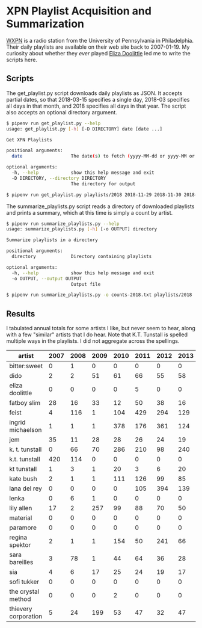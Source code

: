 # XPN Playlist Acquisition and Summarization

[WXPN](http://xpn.org) is a radio station from the University of Pennsylvania in Philadelphia.  Their daily playlists are available on their web site back to 2007-01-19.  My curiosity about whether they *ever* played [Eliza Doolittle](https://www.elizalovechild.com/) led me to write the scripts here.

## Scripts

The get_playlist.py script downloads daily playlists as JSON.  It accepts partial dates, so that 2018-03-15 specifies a single day, 2018-03 specifies all days in that month, and 2018 specifies all days in that year.  The script also accepts an optional directory argument.

```bash
$ pipenv run get_playlist.py --help
usage: get_playlist.py [-h] [-D DIRECTORY] date [date ...]

Get XPN Playlists

positional arguments:
  date                  The date(s) to fetch (yyyy-MM-dd or yyyy-MM or yyyy)

optional arguments:
  -h, --help            show this help message and exit
  -D DIRECTORY, --directory DIRECTORY
                        The directory for output

$ pipenv run get_playlist.py playlists/2018 2018-11-29 2018-11-30 2018-12
```

The summarize_playlists.py script reads a directory of downloaded playlists and prints a summary, which at this time is simply a count by artist.

```bash
$ pipenv run summarize_playlists.py --help
usage: summarize_playlists.py [-h] [-o OUTPUT] directory

Summarize playlists in a directory

positional arguments:
  directory             Directory containing playlists

optional arguments:
  -h, --help            show this help message and exit
  -o OUTPUT, --output OUTPUT
                        Output file

$ pipenv run summarize_playlists.py -o counts-2018.txt playlists/2018
```

## Results

I tabulated annual totals for some artists I like, but never seem to hear, along with a few "similar" artists that I do hear.  Note that K.T. Tunstall is spelled multiple ways in the playlists.  I did not aggregate across the spellings.

| artist | 2007 | 2008 | 2009 | 2010 | 2011 | 2012 | 2013 | 2014 | 2015 | 2016 | 2017 | 2018 |
| ------ | ---- | ---- | ---- | ---- | ---- | ---- | ---- | ---- | ---- | ---- | ---- | ---- |
| bitter:sweet | 0 | 1 | 0 | 0 | 0 | 0 | 0 | 0 | 0 | 0 | 0 | 0 |
| dido | 2 | 2 | 51 | 61 | 66 | 55 | 58 | 40 | 20 | 21 | 14 | 22 |
| eliza doolittle | 0 | 0 | 0 | 0 | 5 | 0 | 0 | 0 | 0 | 0 | 0 | 0 |
| fatboy slim | 28 | 16 | 33 | 12 | 50 | 38 | 16 | 18 | 8 | 11 | 12 | 14 |
| feist | 4 | 116 | 1 | 104 | 429 | 294 | 129 | 123 | 48 | 47 | 76 | 52 |
| ingrid michaelson | 1 | 1 | 1 | 378 | 176 | 361 | 124 | 1 | 68 | 62 | 38 | 49 |
| jem | 35 | 11 | 28 | 28 | 26 | 24 | 19 | 10 | 8 | 2 | 4 | 1 |
| k. t. tunstall | 0 | 66 | 70 | 286 | 210 | 98 | 240 | 104 | 54 | 58 | 44 | 151 |
| k.t. tunstall | 420 | 114 | 0 | 0 | 0 | 0 | 0 | 0 | 0 | 0 | 0 | 0 |
| kt tunstall | 1 | 3 | 1 | 20 | 3 | 6 | 20 | 2 | 0 | 0 | 1 | 2 |
| kate bush | 2 | 1 | 1 | 111 | 126 | 99 | 85 | 91 | 64 | 53 | 71 | 87 |
| lana del rey | 0 | 0 | 0 | 0 | 105 | 394 | 139 | 450 | 152 | 94 | 220 | 119 |
| lenka | 0 | 6 | 1 | 0 | 0 | 0 | 0 | 0 | 0 | 0 | 1 | 1 |
| lily allen | 17 | 2 | 257 | 99 | 88 | 70 | 50 | 49 | 19 | 17 | 19 | 21 |
| material | 0 | 0 | 0 | 0 | 0 | 0 | 0 | 0 | 0 | 0 | 0 | 0 |
| paramore | 0 | 0 | 0 | 0 | 0 | 0 | 0 | 0 | 0 | 0 | 0 | 2 |
| regina spektor | 2 | 1 | 1 | 154 | 50 | 241 | 66 | 48 | 16 | 22 | 15 | 4 |
| sara bareilles | 3 | 78 | 1 | 44 | 64 | 36 | 28 | 26 | 11 | 12 | 9 | 44 |
| sia | 4 | 6 | 17 | 25 | 24 | 19 | 17 | 10 | 3 | 5 | 5 | 7 |
| sofi tukker | 0 | 0 | 0 | 0 | 0 | 0 | 0 | 0 | 0 | 9 | 0 | 0 |
| the crystal method | 0 | 0 | 0 | 2 | 0 | 0 | 0 | 0 | 0 | 0 | 1 | 0 |
| thievery corporation | 5 | 24 | 199 | 53 | 47 | 32 | 47 | 71 | 21 | 25 | 25 | 16 |
